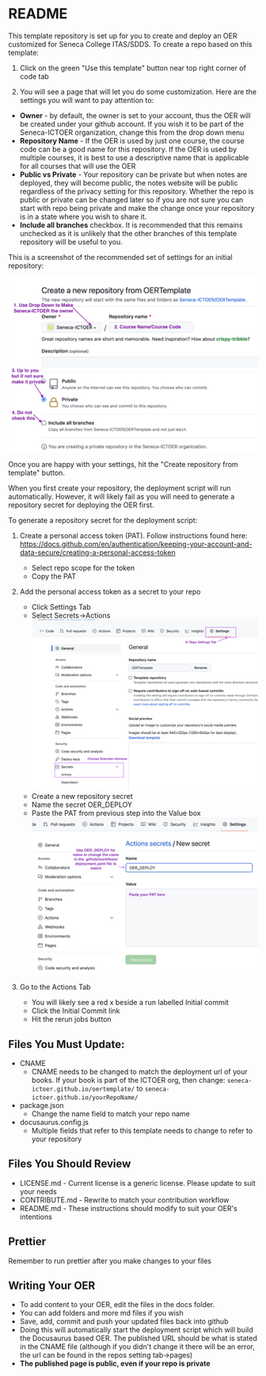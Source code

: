 # README

This template repository is set up for you to create and deploy an OER customized for Seneca College ITAS/SDDS. To create a repo based on this template:

1. Click on the green "Use this template" button near top right corner of code tab

2. You will see a page that will let you do some customization. Here are the settings you will want to pay attention to:

- **Owner** - by default, the owner is set to your account, thus the OER will be created under your github account. If you wish it to be part of the Seneca-ICTOER organization, change this from the drop down menu
- **Repository Name** - If the OER is used by just one course, the course code can be a good name for this repository. If the OER is used by multiple courses, it is best to use a descriptive name that is applicable for all courses that will use the OER
- **Public vs Private** - Your repository can be private but when notes are deployed, they will become public, the notes website will be public regardless of the privacy setting for this repository. Whether the repo is public or private can be changed later so if you are not sure you can start with repo being private and make the change once your repository is in a state where you wish to share it.
- **Include all branches** checkbox. It is recommended that this remains unchecked as it is unlikely that the other branches of this template repository will be useful to you.

This is a screenshot of the recommended set of settings for an initial repository:

![](static/img/templatesettings.png)

Once you are happy with your settings, hit the "Create repository from template" button.

When you first create your repository, the deployment script will run automatically. However, it will likely fail as you will need to generate a repository secret for deploying the OER first.

To generate a repository secret for the deployment script:

1. Create a personal access token (PAT). Follow instructions found here: https://docs.github.com/en/authentication/keeping-your-account-and-data-secure/creating-a-personal-access-token

   - Select repo scope for the token
   - Copy the PAT

2. Add the personal access token as a secret to your repo

   - Click Settings Tab
   - Select Secrets->Actions
     ![](static/img/secrets1.png)
   - Create a new repository secret
   - Name the secret OER_DEPLOY
   - Paste the PAT from previous step into the Value box
     ![](static/img/secrets2.png)

3. Go to the Actions Tab
   - You will likely see a red x beside a run labelled Initial commit
   - Click the Initial Commit link
   - Hit the rerun jobs button

## Files You Must Update:

- CNAME
  - CNAME needs to be changed to match the deployment url of your books. If your book is part of the ICTOER org, then change:
    `seneca-ictoer.github.io/oertemplate/` to `seneca-ictoer.github.io/yourRepoName/`
- package.json
  - Change the name field to match your repo name
- docusaurus.config.js
  - Multiple fields that refer to this template needs to change to refer to your repository

## Files You Should Review

- LICENSE.md - Current license is a generic license. Please update to suit your needs
- CONTRIBUTE.md - Rewrite to match your contribution workflow
- README.md - These instructions should modify to suit your OER's intentions

## Prettier

Remember to run prettier after you make changes to your files

## Writing Your OER

* To add content to your OER, edit the files in the docs folder.
* You can add folders and more md files if you wish
* Save, add, commit and push your updated files back into github
* Doing this will automatically start the deployment script which will build the Docusaurus based OER. The published URL should be what is stated in the CNAME file (although if you didn't change it there will be an error, the url can be found in the repos setting tab->pages)
* **The published page is public, even if your repo is private**
